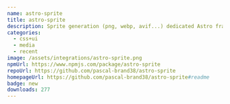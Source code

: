 ```yaml
---
name: astro-sprite
title: astro-sprite
description: Sprite generation (png, webp, avif...) dedicated Astro framework
categories:
  - css+ui
  - media
  - recent
image: /assets/integrations/astro-sprite.png
npmUrl: https://www.npmjs.com/package/astro-sprite
repoUrl: https://github.com/pascal-brand38/astro-sprite
homepageUrl: https://github.com/pascal-brand38/astro-sprite#readme
badge: new
downloads: 277
---
```

